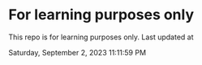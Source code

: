 # For learning purposes only
This repo is for learning purposes only.
Last updated at

Saturday, September 2, 2023 11:11:59 PM

